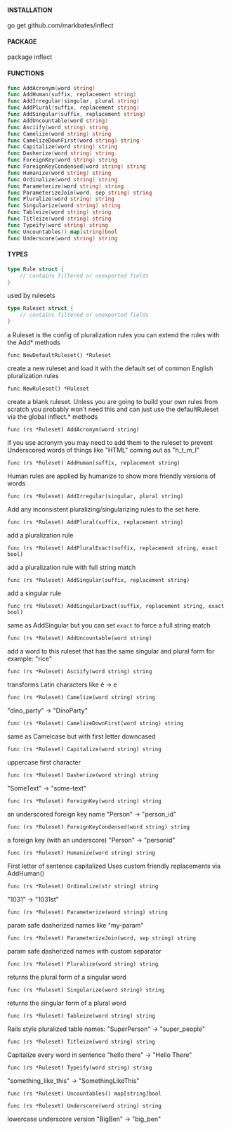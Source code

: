 #### INSTALLATION

go get github.com/markbates/inflect

#### PACKAGE
package inflect


#### FUNCTIONS
```go
func AddAcronym(word string)
func AddHuman(suffix, replacement string)
func AddIrregular(singular, plural string)
func AddPlural(suffix, replacement string)
func AddSingular(suffix, replacement string)
func AddUncountable(word string)
func Asciify(word string) string
func Camelize(word string) string
func CamelizeDownFirst(word string) string
func Capitalize(word string) string
func Dasherize(word string) string
func ForeignKey(word string) string
func ForeignKeyCondensed(word string) string
func Humanize(word string) string
func Ordinalize(word string) string
func Parameterize(word string) string
func ParameterizeJoin(word, sep string) string
func Pluralize(word string) string
func Singularize(word string) string
func Tableize(word string) string
func Titleize(word string) string
func Typeify(word string) string
func Uncountables() map[string]bool
func Underscore(word string) string
```

#### TYPES
```go
type Rule struct {
    // contains filtered or unexported fields
}
```

used by rulesets

```go
type Ruleset struct {
    // contains filtered or unexported fields
}
```

a Ruleset is the config of pluralization rules
you can extend the rules with the Add* methods

```
func NewDefaultRuleset() *Ruleset
```
create a new ruleset and load it with the default
set of common English pluralization rules

```
func NewRuleset() *Ruleset
```

create a blank ruleset. Unless you are going to
build your own rules from scratch you probably
won't need this and can just use the defaultRuleset
via the global inflect.* methods

```
func (rs *Ruleset) AddAcronym(word string)
```
if you use acronym you may need to add them to the ruleset
to prevent Underscored words of things like "HTML" coming out
as "h_t_m_l"

```
func (rs *Ruleset) AddHuman(suffix, replacement string)
```

Human rules are applied by humanize to show more friendly
versions of words

```
func (rs *Ruleset) AddIrregular(singular, plural string)
```

Add any inconsistent pluralizing/singularizing rules
to the set here.

```
func (rs *Ruleset) AddPlural(suffix, replacement string)
```

add a pluralization rule

```
func (rs *Ruleset) AddPluralExact(suffix, replacement string, exact bool)
```

add a pluralization rule with full string match

```
func (rs *Ruleset) AddSingular(suffix, replacement string)
```

add a singular rule

```
func (rs *Ruleset) AddSingularExact(suffix, replacement string, exact bool)
```
same as AddSingular but you can set `exact` to force
a full string match

```
func (rs *Ruleset) AddUncountable(word string)
```
add a word to this ruleset that has the same singular and plural form
for example: "rice"

```
func (rs *Ruleset) Asciify(word string) string
```
transforms Latin characters like é -> e

```
func (rs *Ruleset) Camelize(word string) string
```
"dino_party" -> "DinoParty"

```
func (rs *Ruleset) CamelizeDownFirst(word string) string
```
same as Camelcase but with first letter downcased

```
func (rs *Ruleset) Capitalize(word string) string
```
uppercase first character

```
func (rs *Ruleset) Dasherize(word string) string
```
"SomeText" -> "some-text"

```
func (rs *Ruleset) ForeignKey(word string) string
```
an underscored foreign key name "Person" -> "person_id"

```
func (rs *Ruleset) ForeignKeyCondensed(word string) string
```
a foreign key (with an underscore) "Person" -> "personid"

```
func (rs *Ruleset) Humanize(word string) string
```
First letter of sentence capitalized
Uses custom friendly replacements via AddHuman()

```
func (rs *Ruleset) Ordinalize(str string) string
```
"1031" -> "1031st"

```
func (rs *Ruleset) Parameterize(word string) string
```
param safe dasherized names like "my-param"

```
func (rs *Ruleset) ParameterizeJoin(word, sep string) string
```
param safe dasherized names with custom separator

```
func (rs *Ruleset) Pluralize(word string) string
```
returns the plural form of a singular word

```
func (rs *Ruleset) Singularize(word string) string
```
returns the singular form of a plural word

```
func (rs *Ruleset) Tableize(word string) string
```
Rails style pluralized table names: "SuperPerson" -> "super_people"

```
func (rs *Ruleset) Titleize(word string) string
```
Capitalize every word in sentence "hello there" -> "Hello There"

```
func (rs *Ruleset) Typeify(word string) string
```
"something_like_this" -> "SomethingLikeThis"

```
func (rs *Ruleset) Uncountables() map[string]bool
```

```
func (rs *Ruleset) Underscore(word string) string
```

lowercase underscore version "BigBen" -> "big_ben"


